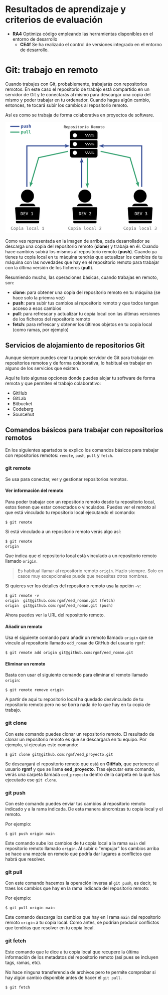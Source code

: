 # Resultados de aprendizaje y criterios de evaluación

- **RA4** Optimiza código empleando las herramientas disponibles en el entorno de desarrollo
  - **CE4f** Se ha realizado el control de versiones integrado en el entorno de desarrollo.

# Git: trabajo en remoto

Cuando trabajes con Git, probablemente, trabajarás con repositorios remotos. En este caso el repositorio de trabajo está compartido en un servidor de Git y te conectarás al mismo para descargar una copia del mismo y poder trabajar en tu ordenador. Cuando hagas algún cambio, entonces, te tocará subir los cambios al repositorio remoto.

Así es como se trabaja de forma colaborativa en proyectos de software.

![Representación gráfica del trabajo en remoto](./img/modelo_repositorio_remoto.png)

Como ves representada en la imagen de arriba, cada desarrollador se descarga una copia del repositorio remoto (**clone**) y trabaja en él. Cuando hace cambios subirá los mismos al repositorio remoto (**push**). Cuando ya tienes tu copia local en tu máquina tendrás que actualizar los cambios de tu máquina con las novedades que hay en el repositorio remoto para trabajar con la última versión de los ficheros (**pull**).

Resumiendo mucho, las operaciones básicas, cuando trabajas en remoto, son:

- **clone**: para obtener una copia del repositorio remoto en tu máquina (se hace solo la priemra vez)
- **push**: para subir tus cambios al repositorio remoto y que todos tengan acceso a esos cambios
- **pull**: para refrescar y actualizar tu copia local con las últimas versiones de los ficheros del repositorio remoto
- **fetch**: para refrescar y obtener los últimos objetos en tu copia local (como ramas, por ejemplo)

## Servicios de alojamiento de repositorios Git

Aunque siempre puedes crear tu propio servidor de Git para trabajar en repositorios remotos y de forma colaborativa, lo habitual es trabajar en alguno de los servicios que existen.

Aquí te listo algunas opciones donde puedes alojar tu software de forma remota y que permiten el trabajo colaborativo:

- GitHub
- GitLab
- Bitbucket
- Codeberg
- Sourcehut

## Comandos básicos para trabajar con repositorios remotos

En los siguientes apartados te explico los comandos básicos para trabajar con repositorios remotos: `remote`, `push`, `pull` y `fetch`.

### git remote

Se usa para conectar, ver y gestionar repositorios remotos.

#### Ver información del remoto

Para poder trabajar con un repositorio remoto desde tu repositorio local, estos tienen que estar conectados o vinculados. Puedes ver el remoto al que está vinculado tu repositorio local ejecutando el comando:

```shell
$ git remote
```

Si está vinculado a un repositorio remoto verás algo así:

```shell
$ git remote
origin
```

Que indica que el repositorio local está vinculado a un repositorio remoto llamado `origin`.

> Es habitual llamar al repositorio remoto `origin`. Hazlo siempre. Solo en casos muy excepcionales puede que necesites otros nombres.

Si quieres ver los detalles del repositorio remoto usa la opción `-v`:

```shell
$ git remote -v
origin	git@github.com:rgmf/eed_roman.git (fetch)
origin	git@github.com:rgmf/eed_roman.git (push)
```

Ahora puedes ver la URL del repositorio remoto.

#### Añadir un remoto

Usa el siguiente comando para añadir un remoto llamado `origin` que se vincule al repositorio llamado `edd_roman` de GitHub del usuario `rgmf`:

```shell
$ git remote add origin git@github.com:rgmf/eed_roman.git
```

#### Eliminar un remoto

Basta con usar el siguiente comando para eliminar el remoto llamado `origin`:

```shell
$ git remote remove origin
```

A partir de aquí tu repositorio local ha quedado desvinculado de tu repositorio remoto pero no se borra nada de lo que hay en tu copia de trabajo.

### git clone

Con este comando puedes clonar un repositorio remoto. El resultado de clonar un repositorio remoto es que se descargará en tu equipo. Por ejemplo, si ejecutas este comando:

```shell
$ git clone git@github.com:rgmf/eed_proyecto.git
```

Se descargará el repositorio remoto que está en **GitHub**, que pertenece al usuario **rgmf** y que se llama **eed_proyecto**. Tras ejecutar este comando, verás una carpeta llamada `eed_proyecto` dentro de la carpeta en la que has ejecutado ese `git clone`.

### git push

Con este comando puedes enviar tus cambios al repositorio remoto indicado y a la rama indicada. De esta manera sincronizas tu copia local y el remoto.

Por ejemplo:

```shell
$ git push origin main
```

Este comando sube los cambios de tu copia local a la rama `main` del repositorio remoto llamado `origin`. Al subir o "empujar" los cambios arriba se hace una mezcla en remoto que podría dar lugares a conflictos que habrá que resolver.

### git pull

Con este comando hacemos la operación inversa al `git push`, es decir, te traes los cambios que hay en la rama indicada del repositorio remoto:

Por ejemplo:

```shell
$ git pull origin main
```

Este comando descarga los cambios que hay en l rama `main` del repositorio remoto `origin` a tu copia local. Como antes, se podrían producir conflictos que tendrías que resolver en tu copia local.

### git fetch

Este comando que le dice a tu copia local que recupere la última información de los metadatos del repositorio remoto (así pues se incluyen tags, ramas, etc).

No hace ninguna transferencia de archivos pero te permite comprobar si hay algún cambio disponible antes de hacer el `git pull`.

```shell
$ git fetch
```
